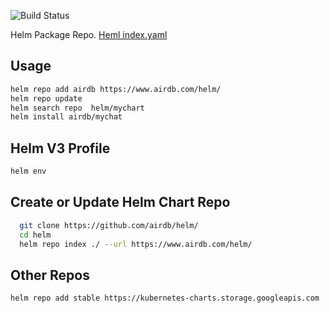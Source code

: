 ![Build Status](https://github.com/airdb/sailor/workflows/Go/badge.svg)

Helm Package Repo. [Heml index.yaml](/helm/index.yaml)

## Usage

```bash
helm repo add airdb https://www.airdb.com/helm/
helm repo update
helm search repo  helm/mychart
helm install airdb/mychat
```

## Helm V3 Profile

```bash
helm env
```

## Create or Update Helm Chart Repo

```bash
  git clone https://github.com/airdb/helm/
  cd helm
  helm repo index ./ --url https://www.airdb.com/helm/
```

## Other Repos

```bash
helm repo add stable https://kubernetes-charts.storage.googleapis.com
```
